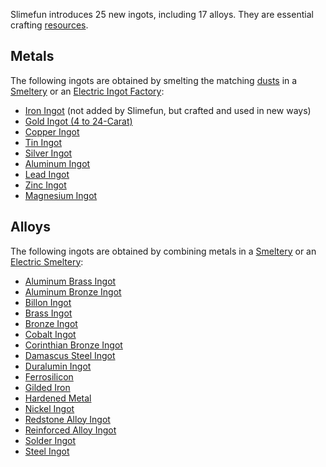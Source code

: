 Slimefun introduces 25 new ingots, including 17 alloys. They are essential crafting [resources](https://github.com/Slimefun/Slimefun4/wiki/Resources).

## Metals
The following ingots are obtained by smelting the matching [dusts](https://github.com/Slimefun/Slimefun4/wiki/Dusts) in a [Smeltery](https://github.com/Slimefun/Slimefun4/wiki/Smeltery) or an [Electric Ingot Factory](https://github.com/Slimefun/Slimefun4/wiki/Electric-Ingot-Factory):
* [Iron Ingot](https://github.com/Slimefun/Slimefun4/wiki/Iron-Ingot) (not added by Slimefun, but crafted and used in new ways)
* [Gold Ingot (4 to 24-Carat)](https://github.com/Slimefun/Slimefun4/wiki/Gold-Ingot)
* [Copper Ingot](https://github.com/Slimefun/Slimefun4/wiki/Copper-Ingot)
* [Tin Ingot](https://github.com/Slimefun/Slimefun4/wiki/Tin-Ingot)
* [Silver Ingot](https://github.com/Slimefun/Slimefun4/wiki/Silver-Ingot)
* [Aluminum Ingot](https://github.com/Slimefun/Slimefun4/wiki/Aluminum-Ingot)
* [Lead Ingot](https://github.com/Slimefun/Slimefun4/wiki/Lead-Ingot)
* [Zinc Ingot](https://github.com/Slimefun/Slimefun4/wiki/Zinc-Ingot)
* [Magnesium Ingot](https://github.com/Slimefun/Slimefun4/wiki/Magnesium-Ingot)

## Alloys
The following ingots are obtained by combining metals in a [Smeltery](https://github.com/Slimefun/Slimefun4/wiki/Smeltery) or an [Electric Smeltery](https://github.com/Slimefun/Slimefun4/wiki/Electric-Smeltery):
* [Aluminum Brass Ingot](https://github.com/Slimefun/Slimefun4/wiki/Aluminum-Brass-Ingot)
* [Aluminum Bronze Ingot](https://github.com/Slimefun/Slimefun4/wiki/Aluminum-Bronze-Ingot)
* [Billon Ingot](https://github.com/Slimefun/Slimefun4/wiki/Billon-Ingot)
* [Brass Ingot](https://github.com/Slimefun/Slimefun4/wiki/Brass-Ingot)
* [Bronze Ingot](https://github.com/Slimefun/Slimefun4/wiki/Bronze-Ingot)
* [Cobalt Ingot](https://github.com/Slimefun/Slimefun4/wiki/Cobalt-Ingot)
* [Corinthian Bronze Ingot](https://github.com/Slimefun/Slimefun4/wiki/Corinthian-Bronze-Ingot)
* [Damascus Steel Ingot](https://github.com/Slimefun/Slimefun4/wiki/Damascus-Steel-Ingot)
* [Duralumin Ingot](https://github.com/Slimefun/Slimefun4/wiki/Duralumin-Ingot)
* [Ferrosilicon](https://github.com/Slimefun/Slimefun4/wiki/Ferrosilicon)
* [Gilded Iron](https://github.com/Slimefun/Slimefun4/wiki/Gilded-Iron)
* [Hardened Metal](https://github.com/Slimefun/Slimefun4/wiki/Hardened-Metal)
* [Nickel Ingot](https://github.com/Slimefun/Slimefun4/wiki/Nickel-Ingot)
* [Redstone Alloy Ingot](https://github.com/Slimefun/Slimefun4/wiki/Redstone-Alloy-Ingot)
* [Reinforced Alloy Ingot](https://github.com/Slimefun/Slimefun4/wiki/Reinforced-Alloy-Ingot)
* [Solder Ingot](https://github.com/Slimefun/Slimefun4/wiki/Solder-Ingot)
* [Steel Ingot](https://github.com/Slimefun/Slimefun4/wiki/Steel-Ingot)
